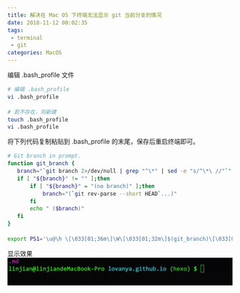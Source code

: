```yaml
---
title: 解决在 Mac OS 下终端无法显示 git 当前分支的情况
date: 2018-11-12 00:02:35
tags: 
 - terminal
 - git
categories: MacOS
---
```


编辑 .bash_profile 文件

```bash
# 编辑 .bash_profile
vi .bash_profile

# 若不存在，则新建
touch .bash_profile
vi .bash_profile
```
将下列代码复制粘贴到 .bash_profile 的末尾，保存后重启终端即可。

```bash
# Git branch in prompt.
function git_branch {
   branch="`git branch 2>/dev/null | grep "^\*" | sed -e "s/^\*\ //"`"
   if [ "${branch}" != "" ];then
       if [ "${branch}" = "(no branch)" ];then
           branch="(`git rev-parse --short HEAD`...)"
       fi
       echo " ($branch)"
   fi
}
 
export PS1='\u@\h \[\033[01;36m\]\W\[\033[01;32m\]$(git_branch)\[\033[00m\] \$ '
```
显示效果
![分支显示](macos-git-branch/branch.jpg)